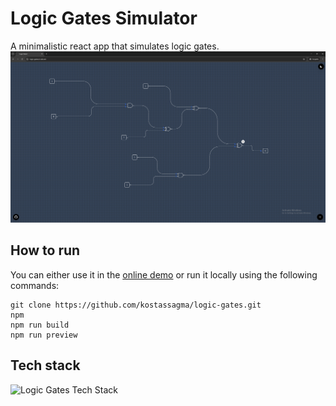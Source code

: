 # Logic Gates Simulator

A minimalistic react app that simulates logic gates.
![ScreenShot](/for-readme/screenshot.png)

## How to run

You can either use it in the [online demo](https://logic-gates.b-cdn.net) or run it locally using the following commands:

```shell
git clone https://github.com/kostassagma/logic-gates.git
npm
npm run build
npm run preview
```

## Tech stack

![Logic Gates Tech Stack](https://github-readme-tech-stack.vercel.app/api/cards?title=Logic+Gates+Tech+Stack&lineCount=1&line1=react%2Creact%2C00b3ff%3Bzustand%2Czustand%2C6a3c09%3Bvite%2Cvite%2C6714c7%3B)
